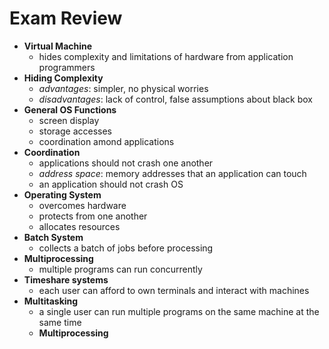 # Exam Review
- __Virtual Machine__
  - hides complexity and limitations of hardware from application programmers
- __Hiding Complexity__
  - _advantages_: simpler, no physical worries
  - _disadvantages_: lack of control, false assumptions about black box
- __General OS Functions__
  - screen display
  - storage accesses
  - coordination amond applications
- __Coordination__
  - applications should not crash one another
  - _address space_: memory addresses that an application can touch
  - an application should not crash OS
- __Operating System__
  - overcomes hardware
  - protects from one another
  - allocates resources
- __Batch System__
  - collects a batch of jobs before processing
- __Multiprocessing__
  - multiple programs can run concurrently
- __Timeshare systems__
  - each user can afford to own terminals and interact with machines
- __Multitasking__
  - a single user can run multiple programs on the same machine at the same time
  - __Multiprocessing__
